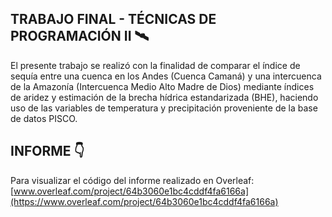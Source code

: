 ## TRABAJO FINAL - TÉCNICAS DE PROGRAMACIÓN II 🛰️
El presente trabajo se realizó con la finalidad de comparar el índice de sequía entre una cuenca en los Andes (Cuenca Camaná) y una intercuenca de la Amazonía (Intercuenca Medio Alto Madre de Dios) 
mediante índices de aridez y estimación de la brecha hídrica estandarizada (BHE), haciendo uso de las variables de temperatura y precipitación proveniente de la base de datos PISCO.

## INFORME 👇
Para visualizar el código del informe realizado en Overleaf: [www.overleaf.com/project/64b3060e1bc4cddf4fa6166a](https://www.overleaf.com/project/64b3060e1bc4cddf4fa6166a)
